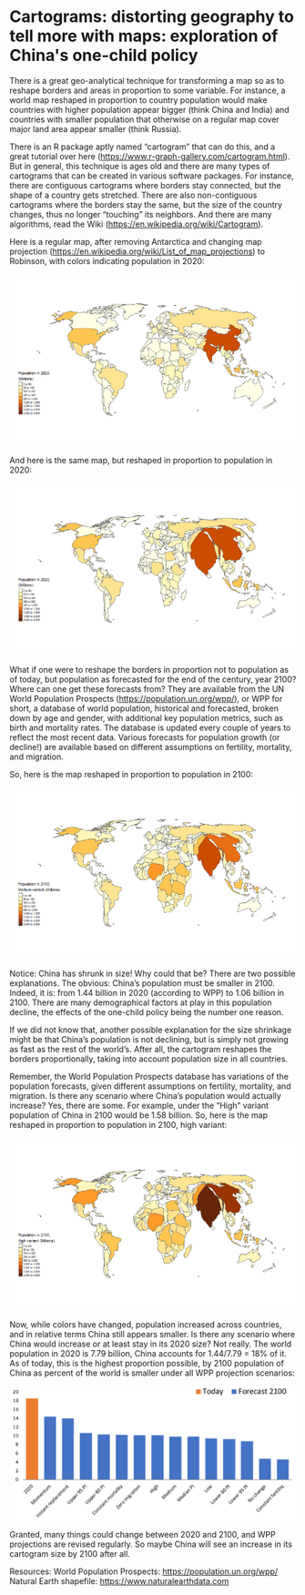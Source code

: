 # Cartograms: distorting geography to tell more with maps: exploration of China's one-child policy

There is a great geo-analytical technique for transforming a map so as to reshape borders and areas in proportion to some variable. For instance, a world map reshaped in proportion to country population would make countries with higher population appear bigger (think China and India) and countries with smaller population that otherwise on a regular map cover major land area appear smaller (think Russia).

There is an R package aptly named “cartogram” that can do this, and a great tutorial over here (https://www.r-graph-gallery.com/cartogram.html). But in general, this technique is ages old and there are many types of cartograms that can be created in various software packages. For instance, there are contiguous cartograms where borders stay connected, but the shape of a country gets stretched. There are also non-contiguous cartograms where the borders stay the same, but the size of the country changes, thus no longer “touching” its neighbors. And there are many algorithms, read the Wiki (https://en.wikipedia.org/wiki/Cartogram).

Here is a regular map, after removing Antarctica and changing map projection (https://en.wikipedia.org/wiki/List_of_map_projections) to Robinson, with colors indicating population in 2020:

![World map](https://raw.githubusercontent.com/evpu/Cartogram-WPP/master/world_2020.png)

And here is the same map, but reshaped in proportion to population in 2020:

![Cartogram based on population in 2020](https://raw.githubusercontent.com/evpu/Cartogram-WPP/master/cartogram_2020.png)

What if one were to reshape the borders in proportion not to population as of today, but population as forecasted for the end of the century, year 2100? Where can one get these forecasts from? They are available from the UN World Population Prospects (https://population.un.org/wpp/), or WPP for short, a database of world population, historical and forecasted, broken down by age and gender, with additional key population metrics, such as birth and mortality rates. The database is updated every couple of years to reflect the most recent data. Various forecasts for population growth (or decline!) are available based on different assumptions on fertility, mortality, and migration.

So, here is the map reshaped in proportion to population in 2100:

![Cartogram based on population in 2100](https://raw.githubusercontent.com/evpu/Cartogram-WPP/master/cartogram_2100_medium.png)

Notice: China has shrunk in size! Why could that be? There are two possible explanations. The obvious: China’s population must be smaller in 2100. Indeed, it is: from 1.44 billion in 2020 (according to WPP) to 1.06 billion in 2100. There are many demographical factors at play in this population decline, the effects of the one-child policy being the number one reason.

If we did not know that, another possible explanation for the size shrinkage might be that China’s population is not declining, but is simply not growing as fast as the rest of the world’s. After all, the cartogram reshapes the borders proportionally, taking into account population size in all countries.

Remember, the World Population Prospects database has variations of the population forecasts, given different assumptions on fertility, mortality, and migration. Is there any scenario where China’s population would actually increase? Yes, there are some. For example, under the “High” variant population of China in 2100 would be 1.58 billion.
So, here is the map reshaped in proportion to population in 2100, high variant:

![Cartogram based on population in 2100, high variant](https://raw.githubusercontent.com/evpu/Cartogram-WPP/master/cartogram_2100_high.png)

Now, while colors have changed, population increased across countries, and in relative terms China still appears smaller. Is there any scenario where China would increase or at least stay in its 2020 size? Not really. The world population in 2020 is 7.79 billion, China accounts for 1.44/7.79 = 18% of it. As of today, this is the highest proportion possible, by 2100 population of China as percent of the world is smaller under all WPP projection scenarios:

![ Population of China as Percent of the World](https://raw.githubusercontent.com/evpu/Cartogram-WPP/master/forecast_variants.png)

Granted, many things could change between 2020 and 2100, and WPP projections are revised regularly. So maybe China will see an increase in its cartogram size by 2100 after all.

Resources:
World Population Prospects: https://population.un.org/wpp/
Natural Earth shapefile: https://www.naturalearthdata.com
